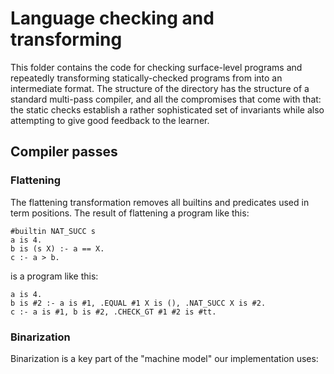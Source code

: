 # Language checking and transforming

This folder contains the code for checking surface-level programs and repeatedly transforming statically-checked programs from into an intermediate format. The structure of the directory has the structure of a standard multi-pass compiler, and all the compromises that come with that: the static checks establish a rather sophisticated set of invariants while also attempting to give good feedback to the learner.

## Compiler passes

### Flattening

The flattening transformation removes all builtins and predicates used in term positions. The result of flattening a program like this:

    #builtin NAT_SUCC s
    a is 4.
    b is (s X) :- a == X.
    c :- a > b.

is a program like this:

    a is 4.
    b is #2 :- a is #1, .EQUAL #1 X is (), .NAT_SUCC X is #2.
    c :- a is #1, b is #2, .CHECK_GT #1 #2 is #tt.

### Binarization

Binarization is a key part of the "machine model" our implementation uses: 